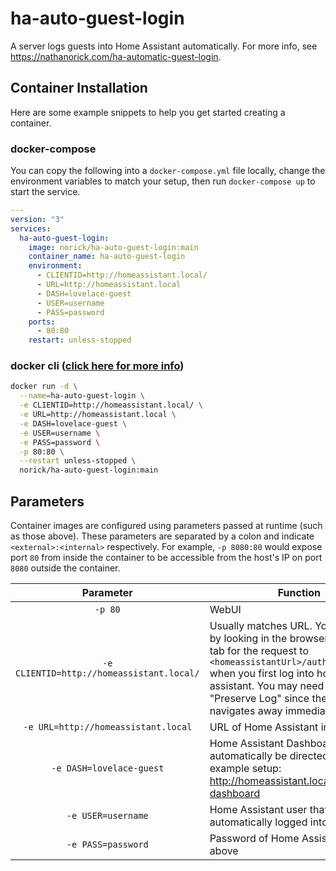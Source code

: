 # ha-auto-guest-login

A server logs guests into Home Assistant automatically.
For more info, see <https://nathanorick.com/ha-automatic-guest-login>.

## Container Installation

Here are some example snippets to help you get started creating a container.

### docker-compose

You can copy the following into a `docker-compose.yml` file locally, change the environment variables to match your setup, then run `docker-compose up` to start the service.

```yaml
---
version: "3"
services:
  ha-auto-guest-login:
    image: norick/ha-auto-guest-login:main
    container_name: ha-auto-guest-login
    environment:
      - CLIENTID=http://homeassistant.local/
      - URL=http://homeassistant.local
      - DASH=lovelace-guest
      - USER=username
      - PASS=password
    ports:
      - 80:80
    restart: unless-stopped
```

### docker cli ([click here for more info](https://docs.docker.com/engine/reference/commandline/cli/))

```bash
docker run -d \
  --name=ha-auto-guest-login \
  -e CLIENTID=http://homeassistant.local/ \
  -e URL=http://homeassistant.local \
  -e DASH=lovelace-guest \
  -e USER=username \
  -e PASS=password \
  -p 80:80 \
  --restart unless-stopped \
  norick/ha-auto-guest-login:main
```

## Parameters

Container images are configured using parameters passed at runtime (such as those above). These parameters are separated by a colon and indicate `<external>:<internal>` respectively. For example, `-p 8080:80` would expose port `80` from inside the container to be accessible from the host's IP on port `8080` outside the container.

| Parameter | Function |
| :----: | --- |
| `-p 80` | WebUI |
| `-e CLIENTID=http://homeassistant.local/` | Usually matches URL. You can verify by looking in the browser's network tab for the request to `<homeassistantUrl>/auth/login_flow/` when you first log into home assistant. You may need to click "Preserve Log" since the page navigates away immediately. |
| `-e URL=http://homeassistant.local` | URL of Home Assistant instance |
| `-e DASH=lovelace-guest` | Home Assistant Dashboard to automatically be directed to. In this example setup: <http://homeassistant.local/guest-dashboard> |
| `-e USER=username` | Home Assistant user that is automatically logged into |
| `-e PASS=password` | Password of Home Assistant user above |
